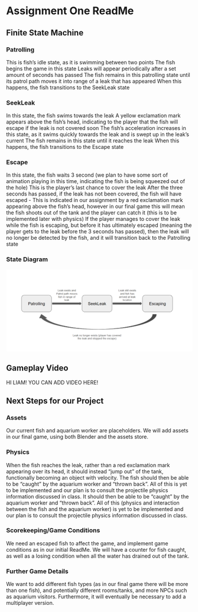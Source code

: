 # Assignment One ReadMe

## Finite State Machine

### Patrolling

This is fish’s idle state, as it is swimming between two points
The fish begins the game in this state
Leaks will appear periodically after a set amount of seconds has passed
The fish remains in this patrolling state until its patrol path moves it into range of a leak that has appeared
When this happens, the fish transitions to the SeekLeak state

### SeekLeak

In this state, the fish swims towards the leak
A yellow exclamation mark appears above the fish’s head, indicating to the player that the fish will escape if the leak is not covered soon
The fish’s acceleration increases in this state, as it swims quickly towards the leak and is swept up in the leak’s current
The fish remains in this state until it reaches the leak
When this happens, the fish transitions to the Escape state

### Escape

In this state, the fish waits 3 second (we plan to have some sort of animation playing in this time, indicating the fish is being squeezed out of the hole)
This is the player’s last chance to cover the leak
After the three seconds has passed, if the leak has not been covered, the fish will have escaped - This is indicated in our assignment by a red exclamation mark appearing above the fish’s head, however in our final game this will mean the fish shoots out of the tank and the player can catch it (this is to be implemented later with physics)
If the player manages to cover the leak while the fish is escaping, but before it has ultimately escaped (meaning the player gets to the leak before the 3 seconds has passed), then the leak will no longer be detected by the fish, and it will transition back to the Patrolling state

### State Diagram

![alt text](https://github.com/LIamB12/CISC-486-3D-Game-Project/blob/assignment_1/Screenshot%202025-10-09%20172243.png)

## Gameplay Video

HI LIAM! YOU CAN ADD VIDEO HERE!

## Next Steps for our Project

### Assets
Our current fish and aquarium worker are placeholders. We will add assets in our final game, using both Blender and the assets store.

### Physics
When the fish reaches the leak, rather than a red exclamation mark appearing over its head, it should instead “jump out” of the tank, functionally becoming an object with velocity. The fish should then be able to be “caught” by the aquarium worker and “thrown back”. All of this is yet to be implemented and our plan is to consult the projectile physics  information discussed in class.
It should then be able to be “caught” by the aquarium worker and “thrown back”. All of this (physics and interaction between the fish and the aquarium worker) is yet to be implemented and our plan is to consult the projectile physics  information discussed in class.

### Scorekeeping/Game Conditions
We need an escaped fish to affect the game, and implement game conditions as in our initial ReadMe. We will have a counter for fish caught, as well as a losing condition when all the water has drained out of the tank.

### Further Game Details
We want to add different fish types (as in our final game there will be more than one fish), and potentially different rooms/tanks, and more NPCs such as aquarium visitors. Furthermore, it will eventually be necessary to add a multiplayer version.
